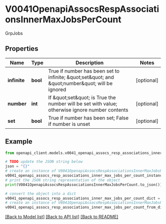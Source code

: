 # V0041OpenapiAssocsRespAssociationsInnerMaxJobsPerCount

GrpJobs

## Properties

Name | Type | Description | Notes
------------ | ------------- | ------------- | -------------
**infinite** | **bool** | True if number has been set to infinite; \&quot;set\&quot; and \&quot;number\&quot; will be ignored | [optional] 
**number** | **int** | If \&quot;set\&quot; is True the number will be set with value; otherwise ignore number contents | [optional] 
**set** | **bool** | True if number has been set; False if number is unset | [optional] 

## Example

```python
from openapi_client.models.v0041_openapi_assocs_resp_associations_inner_max_jobs_per_count import V0041OpenapiAssocsRespAssociationsInnerMaxJobsPerCount

# TODO update the JSON string below
json = "{}"
# create an instance of V0041OpenapiAssocsRespAssociationsInnerMaxJobsPerCount from a JSON string
v0041_openapi_assocs_resp_associations_inner_max_jobs_per_count_instance = V0041OpenapiAssocsRespAssociationsInnerMaxJobsPerCount.from_json(json)
# print the JSON string representation of the object
print(V0041OpenapiAssocsRespAssociationsInnerMaxJobsPerCount.to_json())

# convert the object into a dict
v0041_openapi_assocs_resp_associations_inner_max_jobs_per_count_dict = v0041_openapi_assocs_resp_associations_inner_max_jobs_per_count_instance.to_dict()
# create an instance of V0041OpenapiAssocsRespAssociationsInnerMaxJobsPerCount from a dict
v0041_openapi_assocs_resp_associations_inner_max_jobs_per_count_from_dict = V0041OpenapiAssocsRespAssociationsInnerMaxJobsPerCount.from_dict(v0041_openapi_assocs_resp_associations_inner_max_jobs_per_count_dict)
```
[[Back to Model list]](../README.md#documentation-for-models) [[Back to API list]](../README.md#documentation-for-api-endpoints) [[Back to README]](../README.md)


